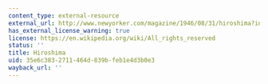 ```yaml
---
content_type: external-resource
external_url: http://www.newyorker.com/magazine/1946/08/31/hiroshima?intcid=mod-most-popular
has_external_license_warning: true
license: https://en.wikipedia.org/wiki/All_rights_reserved
status: ''
title: Hiroshima
uid: 35e6c383-2711-464d-839b-feb1e4d3b0e3
wayback_url: ''
---
```

